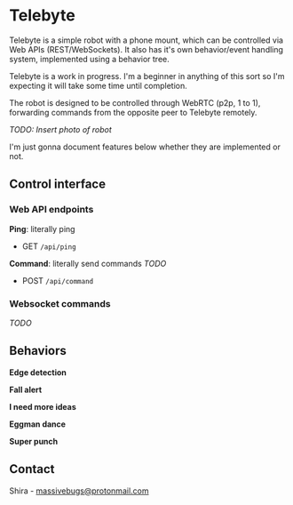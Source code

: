# Telebyte

Telebyte is a simple robot with a phone mount, which can be controlled via Web APIs (REST/WebSockets).
It also has it's own behavior/event handling system, implemented using a behavior tree.

Telebyte is a work in progress. I'm a beginner in anything of this sort so I'm expecting it will take some time until completion.

The robot is designed to be controlled through WebRTC (p2p, 1 to 1), forwarding commands from the opposite peer to Telebyte remotely.

_TODO: Insert photo of robot_

I'm just gonna document features below whether they are implemented or not.

## Control interface

### Web API endpoints

**Ping**: literally ping

- GET `/api/ping`

**Command**: literally send commands _TODO_

- POST `/api/command`

### Websocket commands

_TODO_

## Behaviors

**Edge detection**

**Fall alert**

**I need more ideas**

**Eggman dance**

**Super punch**

## Contact

Shira - massivebugs@protonmail.com
